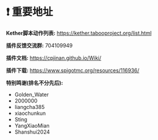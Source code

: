 # ❗ 重要地址

**Kether脚本动作列表:** https://kether.tabooproject.org/list.html

**插件反馈交流群:** 704109949

**插件文档:** https://cpjinan.github.io/Wiki/

**插件下载:** https://www.spigotmc.org/resources/116936/

**特别鸣谢(排名不分先后):**

- Golden_Water
- 2000000
- liangcha385
- xiaochunkun
- Sting
- YangXiaoMian
- Shanshui2024
